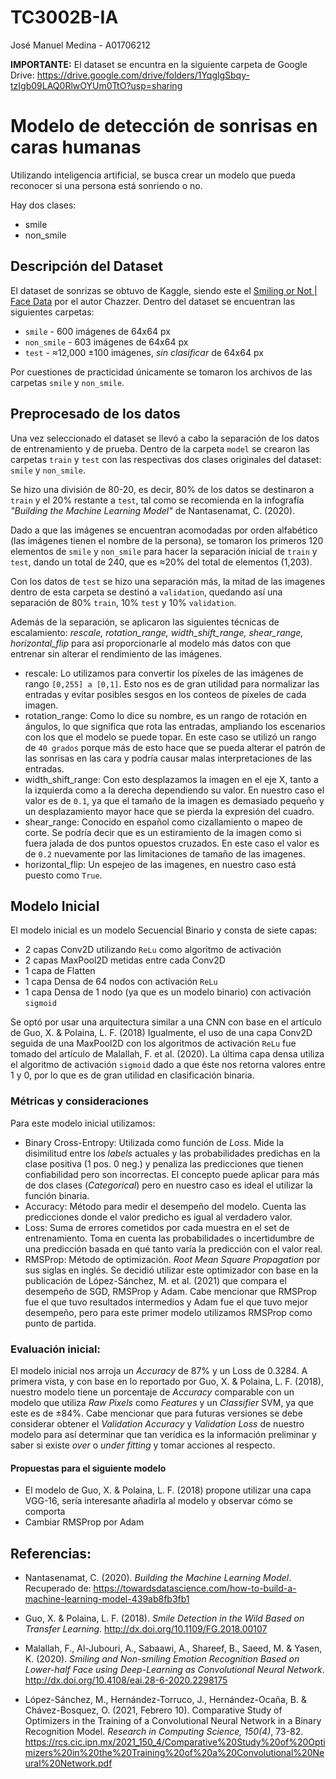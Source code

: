# TC3002B-IA
José Manuel Medina - A01706212

**IMPORTANTE:** El dataset se encuntra en la siguiente carpeta de Google Drive: https://drive.google.com/drive/folders/1YqglgSbqy-tzIgb09LAQ0RlwOYUm0TtO?usp=sharing

# Modelo de detección de sonrisas en caras humanas
Utilizando inteligencia artificial, se busca crear un modelo que pueda reconocer si una persona está
sonriendo o no.

Hay dos clases:
- smile
- non_smile

## Descripción del Dataset
El dataset de sonrizas se obtuvo de Kaggle, siendo este el [Smiling or Not | Face Data](https://www.kaggle.com/datasets/chazzer/smiling-or-not-face-data) por el autor Chazzer.
Dentro del dataset se encuentran las siguientes carpetas:
- `smile` - 600 imágenes de 64x64 px
- `non_smile` - 603 imágenes de 64x64 px
- `test` - ≈12,000 ±100 imágenes, _sin clasificar_ de 64x64 px

Por cuestiones de practicidad únicamente se tomaron los archivos de las carpetas `smile` y `non_smile`.

## Preprocesado de los datos
Una vez seleccionado el dataset se llevó a cabo la separación de los datos de entrenamiento y de prueba.
Dentro de la carpeta `model` se crearon las carpetas `train` y `test` con las respectivas dos clases originales del
dataset: `smile` y `non_smile`. 

Se hizo una división de 80-20, es decir, 80% de los datos se destinaron a `train` y el
20% restante a `test`, tal como se recomienda en la infografía _"Building the Machine Learning Model"_ de Nantasenamat, C. (2020).

Dado a que las imágenes se encuentran acomodadas por orden alfabético (las imágenes tienen el nombre de la persona), se tomaron los primeros 120 elementos de `smile` y `non_smile`
para hacer la separación inicial de `train` y `test`, dando un total de 240, que es ≈20% del total de elementos (1,203).

Con los datos de `test` se hizo una separación más, la mitad de las imagenes dentro de esta carpeta se destinó a `validation`, quedando así una separación de 80% `train`, 10% `test` y 10% `validation`.

Además de la separación, se aplicaron las siguientes técnicas de escalamiento: _rescale, rotation_range, width_shift_range, shear_range, horizontal_flip_
para así proporcionarle al modelo más datos con que entrenar sin alterar el rendimiento de las imágenes.

- rescale: Lo utilizamos para convertir los píxeles de las imágenes de rango `[0,255] a [0,1]`. Esto nos es de gran utilidad para normalizar las entradas y evitar posibles sesgos en los conteos de píxeles de cada imagen.
- rotation_range: Como lo dice su nombre, es un rango de rotación en ángulos, lo que significa que rota las entradas, ampliando los escenarios con los que el modelo se puede topar. En este caso se utilizó un rango de `40 grados` porque más de esto hace que se pueda alterar el patrón de las sonrisas en las cara y podría causar malas interpretaciones de las entradas.
- width_shift_range: Con esto desplazamos la imagen en el eje X, tanto a la izquierda como a la derecha dependiendo su valor. En nuestro caso el valor es de `0.1`, ya que el tamaño de la imagen es demasiado pequeño y un desplazamiento mayor hace que se pierda la expresión del cuadro.
- shear_range: Conocido en español como cizallamiento o mapeo de corte. Se podría decir que es un estiramiento de la imagen como si fuera jalada de dos puntos opuestos cruzados. En este caso el valor es de `0.2` nuevamente por las limitaciones de tamaño de las imagenes.
- horizontal_flip: Un espejeo de las imagenes, en nuestro caso está puesto como `True`.

## Modelo Inicial
El modelo inicial es un modelo Secuencial Binario y consta de siete capas: 
- 2 capas Conv2D utilizando `ReLu` como algoritmo de activación
- 2 capas MaxPool2D metidas entre cada Conv2D
- 1 capa de Flatten
- 1 capa Densa de 64 nodos con activación `ReLu`
- 1 capa Densa de 1 nodo (ya que es un modelo binario) con activación `sigmoid`

Se optó por usar una arquitectura similar a una CNN con base en el artículo de Guo, X. & Polaina, L. F. (2018) Igualmente, el uso de una capa Conv2D seguida de una MaxPool2D con los algoritmos de activación `ReLu` fue tomado del artículo de Malallah, F. et al. (2020). La última capa densa utiliza el algoritmo de activación `sigmoid` dado a que éste nos retorna valores entre 1 y 0, por lo que es de gran utilidad en clasificación binaria.

### Métricas y consideraciones
Para este modelo inicial utilizamos:
- Binary Cross-Entropy: Utilizada como función de _Loss_. Mide la disimilitud entre los _labels_ actuales y las probabilidades predichas en la clase positiva (1 pos. 0 neg.) y penaliza las predicciones que tienen confiabilidad pero son incorrectas. El concepto puede aplicar para más de dos clases (_Categorical_) pero en nuestro caso es ideal el utilizar la función binaria.
- Accuracy: Método para medir el desempeño del modelo. Cuenta las predicciones donde el valor predicho es igual al verdadero valor.
- Loss: Suma de errores cometidos por cada muestra en el set de entrenamiento. Toma en cuenta las probabilidades o incertidumbre de una predicción basada en qué tanto varía la predicción con el valor real.
- RMSProp: Método de optimización. _Root Mean Square Propagation_ por sus siglas en inglés. Se decidió utilizar este optimizador con base en la publicación de López-Sánchez, M. et al. (2021) que compara el desempeño de SGD, RMSProp y Adam. Cabe mencionar que RMSProp fue el que tuvo resultados intermedios y Adam fue el que tuvo mejor desempeño, pero para este primer modelo utilizamos RMSProp como punto de partida.

### Evaluación inicial:
El modelo inicial nos arroja un _Accuracy_ de 87% y un Loss de 0.3284. A primera vista, y con base en lo reportado por Guo, X. & Polaina, L. F. (2018), nuestro modelo tiene un porcentaje de _Accuracy_ comparable con un modelo que utiliza _Raw Pixels_ como _Features_ y un _Classifier_ SVM, ya que este es de ±84%. Cabe mencionar que para futuras versiones se debe considerar obtener el _Validation Accuracy_ y _Validation Loss_ de nuestro modelo para así determinar que tan verídica es la información preliminar y saber si existe _over_ o _under fitting_ y tomar acciones al respecto.

#### Propuestas para el siguiente modelo
- El modelo de Guo, X. & Polaina, L. F. (2018) propone utilizar una capa VGG-16, sería interesante añadirla al modelo y observar cómo se comporta
- Cambiar RMSProp por Adam

## Referencias:
- Nantasenamat, C. (2020). _Building the Machine Learning Model_. Recuperado de: https://towardsdatascience.com/how-to-build-a-machine-learning-model-439ab8fb3fb1

- Guo, X. & Polaina, L. F. (2018). _Smile Detection in the Wild Based on Transfer Learning_. http://dx.doi.org/10.1109/FG.2018.00107

- Malallah, F., Al-Jubouri, A., Sabaawi, A., Shareef, B., Saeed, M. & Yasen, K. (2020). _Smiling and Non-smiling Emotion Recognition Based on Lower-half Face using Deep-Learning as Convolutional Neural Network_. http://dx.doi.org/10.4108/eai.28-6-2020.2298175

- López-Sánchez, M., Hernández-Torruco, J., Hernández-Ocaña, B. & Chávez-Bosquez, O. (2021, Febrero 10). Comparative Study of Optimizers in the Training of a Convolutional Neural Network in a Binary Recognition Model. _Research in Computing Science, 150(4)_, 73-82. https://rcs.cic.ipn.mx/2021_150_4/Comparative%20Study%20of%20Optimizers%20in%20the%20Training%20of%20a%20Convolutional%20Neural%20Network.pdf   
